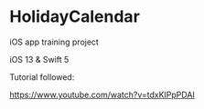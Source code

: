 # HolidayCalendar

iOS app training project

iOS 13 & Swift 5

Tutorial followed:

https://www.youtube.com/watch?v=tdxKIPpPDAI
